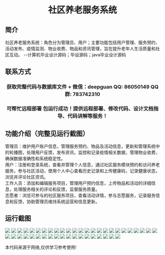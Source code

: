 <p><h1 align="center">社区养老服务系统</h1></p>

## 简介
社区养老服务系统：角色分为管理员、用户；主要功能包括用户管理、服务预约、活动发布、疫情监测、物业收费、物品和资讯管理，旨在提升老年人生活质量和社区互动。    --计算机毕业设计源码；毕设源码；java毕业设计源码


## 联系方式
<p><h3 align="center">获取完整代码与数据库文件 + 微信：deepguan QQ: 86050149 QQ群: 783742310</h3></p>
<p><h3 align="center">可帮忙远程部署 包运行成功！提供远程部署、修改代码、设计文档指导、代码讲解等服务！</h3></p>

## 功能介绍（完整见运行截图）
管理员：维护用户账户信息，管理服务预约、物品及活动信息，更新和管理系统中的轮播图，处理用户反馈，发布资讯，监控和记录疫情相关数据，管理物业收费，确保数据准确性和系统稳定性。  
用户：注册和登录系统，查看并管理个人信息，通过社区服务模块预约和访问养老服务，参与社区活动，使用个人中心查看历史记录和上传健康码，记录健康状态，浏览并评论社区资讯。  
工作人员：添加和编辑服务项目，管理用户预约信息，上传物品和活动的详细信息，处理服务相关的评论和反馈，监督服务质量。  
志愿者：浏览可参与的社区服务项目，查看活动详情，参与志愿服务，记录服务信息和反馈，协助管理员维持系统运营和信息更新。


## 运行截图
![](https://bs-1329754181.cos.ap-shanghai.myqcloud.com/spring/CommunityElderlyCareServiceSystem/img/001.jpg)
![](https://bs-1329754181.cos.ap-shanghai.myqcloud.com/spring/CommunityElderlyCareServiceSystem/img/002.jpg)
![](https://bs-1329754181.cos.ap-shanghai.myqcloud.com/spring/CommunityElderlyCareServiceSystem/img/003.jpg)
![](https://bs-1329754181.cos.ap-shanghai.myqcloud.com/spring/CommunityElderlyCareServiceSystem/img/004.jpg)
![](https://bs-1329754181.cos.ap-shanghai.myqcloud.com/spring/CommunityElderlyCareServiceSystem/img/005.jpg)
![](https://bs-1329754181.cos.ap-shanghai.myqcloud.com/spring/CommunityElderlyCareServiceSystem/img/006.jpg)
![](https://bs-1329754181.cos.ap-shanghai.myqcloud.com/spring/CommunityElderlyCareServiceSystem/img/007.jpg)
![](https://bs-1329754181.cos.ap-shanghai.myqcloud.com/spring/CommunityElderlyCareServiceSystem/img/008.jpg)
![](https://bs-1329754181.cos.ap-shanghai.myqcloud.com/spring/CommunityElderlyCareServiceSystem/img/009.jpg)
![](https://bs-1329754181.cos.ap-shanghai.myqcloud.com/spring/CommunityElderlyCareServiceSystem/img/010.jpg)
![](https://bs-1329754181.cos.ap-shanghai.myqcloud.com/spring/CommunityElderlyCareServiceSystem/img/011.jpg)
![](https://bs-1329754181.cos.ap-shanghai.myqcloud.com/spring/CommunityElderlyCareServiceSystem/img/012.jpg)
![](https://bs-1329754181.cos.ap-shanghai.myqcloud.com/spring/CommunityElderlyCareServiceSystem/img/013.jpg)
![](https://bs-1329754181.cos.ap-shanghai.myqcloud.com/spring/CommunityElderlyCareServiceSystem/img/014.jpg)
![](https://bs-1329754181.cos.ap-shanghai.myqcloud.com/spring/CommunityElderlyCareServiceSystem/img/015.jpg)
![](https://bs-1329754181.cos.ap-shanghai.myqcloud.com/spring/CommunityElderlyCareServiceSystem/img/016.jpg)
![](https://bs-1329754181.cos.ap-shanghai.myqcloud.com/spring/CommunityElderlyCareServiceSystem/img/017.jpg)
![](https://bs-1329754181.cos.ap-shanghai.myqcloud.com/spring/CommunityElderlyCareServiceSystem/img/018.jpg)
![](https://bs-1329754181.cos.ap-shanghai.myqcloud.com/spring/CommunityElderlyCareServiceSystem/img/019.jpg)
![](https://bs-1329754181.cos.ap-shanghai.myqcloud.com/spring/CommunityElderlyCareServiceSystem/img/020.jpg)
![](https://bs-1329754181.cos.ap-shanghai.myqcloud.com/spring/CommunityElderlyCareServiceSystem/img/021.jpg)
![](https://bs-1329754181.cos.ap-shanghai.myqcloud.com/spring/CommunityElderlyCareServiceSystem/img/022.jpg)
![](https://bs-1329754181.cos.ap-shanghai.myqcloud.com/spring/CommunityElderlyCareServiceSystem/img/023.jpg)
![](https://bs-1329754181.cos.ap-shanghai.myqcloud.com/spring/CommunityElderlyCareServiceSystem/img/024.jpg)
![](https://bs-1329754181.cos.ap-shanghai.myqcloud.com/spring/CommunityElderlyCareServiceSystem/img/025.jpg)
![](https://bs-1329754181.cos.ap-shanghai.myqcloud.com/spring/CommunityElderlyCareServiceSystem/img/026.jpg)
![](https://bs-1329754181.cos.ap-shanghai.myqcloud.com/spring/CommunityElderlyCareServiceSystem/img/027.jpg)
![](https://bs-1329754181.cos.ap-shanghai.myqcloud.com/spring/CommunityElderlyCareServiceSystem/img/028.jpg)
![](https://bs-1329754181.cos.ap-shanghai.myqcloud.com/spring/CommunityElderlyCareServiceSystem/img/029.jpg)
![](https://bs-1329754181.cos.ap-shanghai.myqcloud.com/spring/CommunityElderlyCareServiceSystem/img/030.jpg)
![](https://bs-1329754181.cos.ap-shanghai.myqcloud.com/spring/CommunityElderlyCareServiceSystem/img/031.jpg)
![](https://bs-1329754181.cos.ap-shanghai.myqcloud.com/spring/CommunityElderlyCareServiceSystem/img/032.jpg)
![](https://bs-1329754181.cos.ap-shanghai.myqcloud.com/spring/CommunityElderlyCareServiceSystem/img/033.jpg)
![](https://bs-1329754181.cos.ap-shanghai.myqcloud.com/spring/CommunityElderlyCareServiceSystem/img/034.jpg)
![](https://bs-1329754181.cos.ap-shanghai.myqcloud.com/spring/CommunityElderlyCareServiceSystem/img/035.jpg)
![](https://bs-1329754181.cos.ap-shanghai.myqcloud.com/spring/CommunityElderlyCareServiceSystem/img/036.jpg)
![](https://bs-1329754181.cos.ap-shanghai.myqcloud.com/spring/CommunityElderlyCareServiceSystem/img/037.jpg)
![](https://bs-1329754181.cos.ap-shanghai.myqcloud.com/spring/CommunityElderlyCareServiceSystem/img/038.jpg)
![](https://bs-1329754181.cos.ap-shanghai.myqcloud.com/spring/CommunityElderlyCareServiceSystem/img/039.jpg)
![](https://bs-1329754181.cos.ap-shanghai.myqcloud.com/spring/CommunityElderlyCareServiceSystem/img/040.jpg)
![](https://bs-1329754181.cos.ap-shanghai.myqcloud.com/spring/CommunityElderlyCareServiceSystem/img/041.jpg)
![](https://bs-1329754181.cos.ap-shanghai.myqcloud.com/spring/CommunityElderlyCareServiceSystem/img/042.jpg)
![](https://bs-1329754181.cos.ap-shanghai.myqcloud.com/spring/CommunityElderlyCareServiceSystem/img/043.jpg)
![](https://bs-1329754181.cos.ap-shanghai.myqcloud.com/spring/CommunityElderlyCareServiceSystem/img/044.jpg)

<p>本代码来源于网络,仅供学习参考使用!</p>
